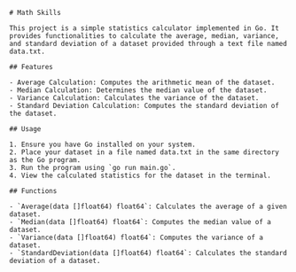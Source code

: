     # Math Skills

    This project is a simple statistics calculator implemented in Go. It provides functionalities to calculate the average, median, variance, and standard deviation of a dataset provided through a text file named data.txt.

    ## Features

    - Average Calculation: Computes the arithmetic mean of the dataset.
    - Median Calculation: Determines the median value of the dataset.
    - Variance Calculation: Calculates the variance of the dataset.
    - Standard Deviation Calculation: Computes the standard deviation of the dataset.

    ## Usage

    1. Ensure you have Go installed on your system.
    2. Place your dataset in a file named data.txt in the same directory as the Go program.
    3. Run the program using `go run main.go`.
    4. View the calculated statistics for the dataset in the terminal.

    ## Functions

    - `Average(data []float64) float64`: Calculates the average of a given dataset.
    - `Median(data []float64) float64`: Computes the median value of a dataset.
    - `Variance(data []float64) float64`: Computes the variance of a dataset.
    - `StandardDeviation(data []float64) float64`: Calculates the standard deviation of a dataset.
